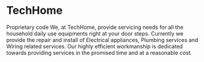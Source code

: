 # TechHome
Proprietary code
We, at TechHome, provide servicing needs for all the household daily use equipments right at your door steps. Currently we provide the repair and install of Electrical appliances, Plumbing services and Wiring related services. Our highly efficient workmanship is dedicated towards providing services in the promised time and at a reasonable cost.
